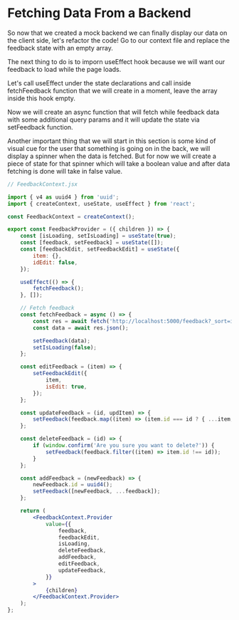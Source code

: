 # **Fetching Data From a Backend**

So now that we created a mock backend we can finally display our data on the client side, let's refactor the code! Go to our context file and replace the feedback state with an empty array.

The next thing to do is to imporn useEffect hook because we will want our feedback to load while the page loads.

Let's call useEffect under the state declarations and call inside fetchFeedback function that we will create in a moment, leave the array inside this hook empty.

Now we will create an async function that will fetch while feedback data with some additional query params and it will update the state via setFeedback function.

Another important thing that we will start in this section is some kind of visual cue for the user that something is going on in the back, we will display a spinner when the data is fetched. But for now we will create a piece of state for that spinner which will take a boolean value and after data fetching is done will take in false value.

```jsx
// FeedbackContext.jsx

import { v4 as uuid4 } from 'uuid';
import { createContext, useState, useEffect } from 'react';

const FeedbackContext = createContext();

export const FeedbackProvider = ({ children }) => {
	const [isLoading, setIsLoading] = useState(true);
	const [feedback, setFeedback] = useState([]);
	const [feedbackEdit, setFeedbackEdit] = useState({
		item: {},
		idEdit: false,
	});

	useEffect(() => {
		fetchFeedback();
	}, []);

	// Fetch feedback
	const fetchFeedback = async () => {
		const res = await fetch('http://localhost:5000/feedback?_sort=id&_order=desc');
		const data = await res.json();

		setFeedback(data);
		setIsLoading(false);
	};

	const editFeedback = (item) => {
		setFeedbackEdit({
			item,
			isEdit: true,
		});
	};

	const updateFeedback = (id, updItem) => {
		setFeedback(feedback.map((item) => (item.id === id ? { ...item, ...updItem } : item)));
	};

	const deleteFeedback = (id) => {
		if (window.confirm('Are you sure you want to delete?')) {
			setFeedback(feedback.filter((item) => item.id !== id));
		}
	};

	const addFeedback = (newFeedback) => {
		newFeedback.id = uuid4();
		setFeedback([newFeedback, ...feedback]);
	};

	return (
		<FeedbackContext.Provider
			value={{
				feedback,
				feedbackEdit,
				isLoading,
				deleteFeedback,
				addFeedback,
				editFeedback,
				updateFeedback,
			}}
		>
			{children}
		</FeedbackContext.Provider>
	);
};
```
